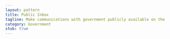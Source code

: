 ```yaml
---
layout: pattern
title: Public Inbox
tagline: Make communications with government publicly available on the web to create pressure and share knowledge. 
category: Government
stub: true
---
```

